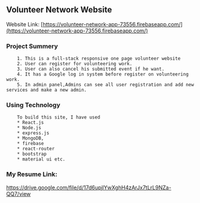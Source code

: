 ## Volunteer Network Website 

Website Link: [https://volunteer-network-app-73556.firebaseapp.com/](https://volunteer-network-app-73556.firebaseapp.com/)

### Project Summery  
    
        1. This is a full-stack responsive one page volunteer website 
        2. User can register for volunteering work. 
        3. User can also cancel his submitted event if he want. 
        4. It has a Google log in system before register on volunteering work.
        5. In admin panel,Admins can see all user registration and add new services and make a new admin.   
    


### Using Technology

        To build this site, I have used        
        * React.js 
        * Node.js
        * express.js
        * MongoDB, 
        * firebase
        * react-router
        * bootstrap
        * material ui etc.

### My Resume Link:
https://drive.google.com/file/d/17d6upjlYwXghH4zArJx7tLrL9NZa-QQ7/view









